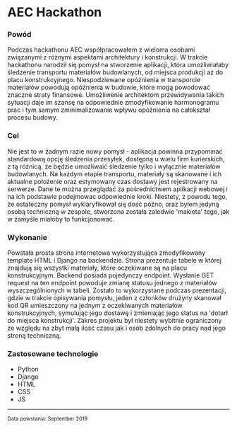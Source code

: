<html>
<body>
<h1 class="title">AEC Hackathon</h1>
<h3 class="why">Powód</h3>
<p class="why">Podczas hackathonu AEC współpracowałem z wieloma osobami związanymi z różnymi aspektami architektury i konstrukcji. W trakcie hackathonu narodził się pomysł na stworzenie aplikacji, która umożliwiałaby śledzenie transportu materiałów budowlanych, od miejsca produkcji aż do placu konstrukcyjnego. Niespodziewane opóźnienia w transporcie materiałów  powodują opóźnienia w budowie, które mogą powodować znaczne straty finansowe. Umożliwenie architektom przewidywania takich sytuacji daje im szansę na odpowiednie zmodyfikowanie harmonogramu prac i tym samym zminimalizowanie wpływu opóźnienia na całokształ procesu budowy.</p>
<h3 class="what">Cel</h3>
<p class="what">Nie jest to w żadnym razie nowy pomysł - aplikacja powinna przypominać standardową opcję śledzenia przesyłek, dostępną u wielu firm kurierskich, z tą różnicą, że będzie umożliwaić śledzenie tylko i wyłącznie materiałów budowlanych. Na każdym etapie transportu, materiały są skanowane i ich aktualne położenie oraz estymowany czas dostawy jest rejestrowany na serwerze. Dane te można przeglądać za pośrednictwem aplikacji webowej i na ich podstawie podejmowac odpowiednie kroki. Niestety, z powodu tego, że ostateczny pomysł wyklaryfikował się dość późno, oraz byłem jedyną osobą techniczną w zespole, stworzona została zaledwie 'makieta' tego, jak w zamyśle miałoby to funkcjonować.</p>
<h3 class="how">Wykonanie</h3>
<p class="how">Powstała prosta strona internetowa wykorzystująca zmodyfikowany template HTML i Django na backendzie. Strona prezentuje tabele w której znajdują  się wszystki materiały, które oczekiwane są na placu konstrukcyjnym. Backend posiada pojedynczy endpoint. Wysłanie GET request na ten endpoint powoduje zmianę statusu jednego z materiałów wyszczególnionych w tabeli. Zostało to wykorzystane podczas prezentacji, gdzie w trakcie opisywania pomysłu, jeden z członków drużyny skanował kod QR umieszczony na jednym z oczekiwanych materiałów konstrukcyjnych, symulując jego dostawę i zmieniając jego status na 'dotarł do miejsca konstrukcji'. Zakres projektu był niestety wybitnie ograniczony ze względu na zbyt małą ilość czasu jak i osób zdolnych do pracy nad jego stroną techniczną.</p>
<h3 class="technologies">Zastosowane technologie</h3>
<ul class="technologies">
  <li class="technologies" hover="Python">Python</li>
  <li class="technologies" hover="Python">Django</li>
  <li class="technologies" hover="Python">HTML</li>
  <li class="technologies" hover="Python">CSS</li>
  <li class="technologies" hover="Python">JS</li>
</ul>
<hr>
<small class="created">Data powstania: September 2019</small>
</body>
</html>
